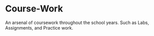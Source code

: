# Course-Work
An arsenal of coursework throughout the school years.
Such as Labs, Assignments, and Practice work. 
